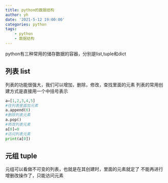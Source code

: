 ```yaml
---
title: python的数据结构
author: yh
date: '2021-5-12 19:00:00'
categories: python
tags:
    - python
    - 数据结构
---
```


python有三种常用的储存数据的容器，分别是list,tuple和dict
## 列表 list
列表的功能很强大，我们可以增加，删除，修改，查找里面的元素
列表的常用创建方式是直接用一个中括号表示
```python
a=[1,2,3,4,5]
#往列表里面加元素
a.append(6)
#删除列表元素
a.pop()
#修改列表元素
a[0]=0
#访问列表元素
print(a[0])
```

## 元组 tuple
元组可以看做不可变的列表，也就是在其创建时，里面的元素就定了
不能再进行增删改操作了，只能访问元素

```python

```
